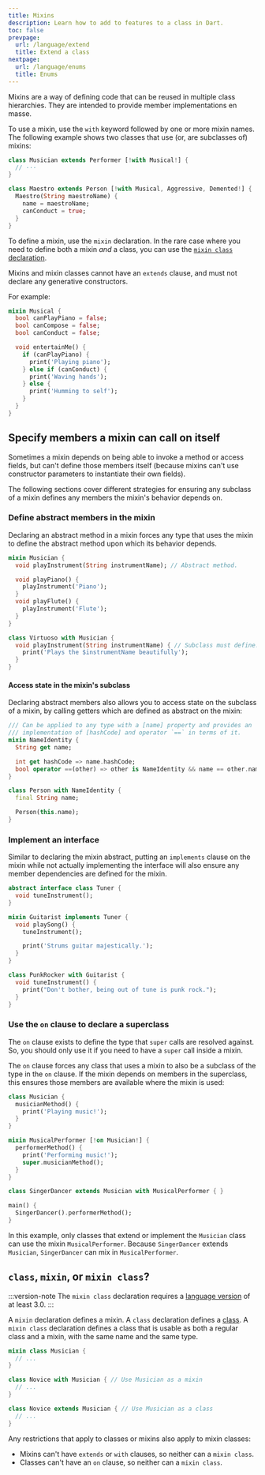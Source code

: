 ```yaml
---
title: Mixins
description: Learn how to add to features to a class in Dart.
toc: false
prevpage:
  url: /language/extend
  title: Extend a class
nextpage:
  url: /language/enums
  title: Enums
---
```


<?code-excerpt replace="/ *\/\/\s+ignore_for_file:[^\n]+\n//g; /(^|\n) *\/\/\s+ignore:[^\n]+\n/$1/g; /(\n[^\n]+) *\/\/\s+ignore:[^\n]+\n/$1\n/g; / *\/\/\s+ignore:[^\n]+//g; /([A-Z]\w*)\d\b/$1/g"?>

Mixins are a way of defining code that can be reused in multiple class hierarchies.
They are intended to provide member implementations en masse. 

To use a mixin, use the `with` keyword followed by one or more mixin
names. The following example shows two classes that use (or, are subclasses of)
mixins:

<?code-excerpt "misc/lib/language_tour/classes/orchestra.dart (musician-and-maestro)" replace="/(with.*) \{/[!$1!] {/g"?>
```dart
class Musician extends Performer [!with Musical!] {
  // ···
}

class Maestro extends Person [!with Musical, Aggressive, Demented!] {
  Maestro(String maestroName) {
    name = maestroName;
    canConduct = true;
  }
}
```

To define a mixin, use the `mixin` declaration. 
In the rare case where you need to define both a mixin _and_ a class, you can use
the [`mixin class` declaration](#class-mixin-or-mixin-class).

Mixins and mixin classes cannot have an `extends` clause,
and must not declare any generative constructors.

For example:

<?code-excerpt "misc/lib/language_tour/classes/orchestra.dart (musical)"?>
```dart
mixin Musical {
  bool canPlayPiano = false;
  bool canCompose = false;
  bool canConduct = false;

  void entertainMe() {
    if (canPlayPiano) {
      print('Playing piano');
    } else if (canConduct) {
      print('Waving hands');
    } else {
      print('Humming to self');
    }
  }
}
```

## Specify members a mixin can call on itself

Sometimes a mixin depends on being able to invoke a method or access fields,
but can't define those members itself (because mixins can't use constructor
parameters to instantiate their own fields).

The following sections cover different strategies for ensuring any subclass
of a mixin defines any members the mixin's behavior depends on. 

### Define abstract members in the mixin

Declaring an abstract method in a mixin forces any type that uses
the mixin to define the abstract method upon which its behavior depends. 

```dart
mixin Musician {
  void playInstrument(String instrumentName); // Abstract method.

  void playPiano() {
    playInstrument('Piano');
  }
  void playFlute() {
    playInstrument('Flute');
  }
}

class Virtuoso with Musician { 
  void playInstrument(String instrumentName) { // Subclass must define.
    print('Plays the $instrumentName beautifully');
  }  
} 
```

#### Access state in the mixin's subclass

Declaring abstract members also allows you to access state on the subclass
of a mixin, by calling getters which are defined as abstract on the mixin:

```dart
/// Can be applied to any type with a [name] property and provides an
/// implementation of [hashCode] and operator `==` in terms of it.
mixin NameIdentity {
  String get name;

  int get hashCode => name.hashCode;
  bool operator ==(other) => other is NameIdentity && name == other.name;
}

class Person with NameIdentity {
  final String name;

  Person(this.name);
}
```

### Implement an interface

Similar to declaring the mixin abstract, putting an `implements` clause on the
mixin while not actually implementing the interface will also ensure any member
dependencies are defined for the mixin.

```dart
abstract interface class Tuner {
  void tuneInstrument();
}

mixin Guitarist implements Tuner {
  void playSong() {
    tuneInstrument();

    print('Strums guitar majestically.');
  }
}

class PunkRocker with Guitarist {
  void tuneInstrument() {
    print("Don't bother, being out of tune is punk rock.");
  }
}
```

### Use the `on` clause to declare a superclass

The `on` clause exists to define the type that `super` calls are resolved against.
So, you should only use it if you need to have a `super` call inside a mixin. 

The `on` clause forces any class that uses a mixin to also be a subclass
of the type in the `on` clause.
If the mixin depends on members in the superclass,
this ensures those members are available where the mixin is used:

```dart
class Musician {
  musicianMethod() {
    print('Playing music!');
  }
}

mixin MusicalPerformer [!on Musician!] {
  performerMethod() {
    print('Performing music!');
    super.musicianMethod();
  }
}

class SingerDancer extends Musician with MusicalPerformer { }

main() {
  SingerDancer().performerMethod();
}
```

In this example, only classes that extend or implement the `Musician` class
can use the mixin `MusicalPerformer`. Because `SingerDancer` extends `Musician`,
`SingerDancer` can mix in `MusicalPerformer`.

## `class`, `mixin`, or `mixin class`?

:::version-note
The `mixin class` declaration requires a [language version][] of at least 3.0.
:::

A `mixin` declaration defines a mixin. A `class` declaration defines a [class][].
A `mixin class` declaration defines a class that is usable as both a regular class
and a mixin, with the same name and the same type.

```dart
mixin class Musician {
  // ...
}

class Novice with Musician { // Use Musician as a mixin
  // ...
}

class Novice extends Musician { // Use Musician as a class
  // ...
}
```

Any restrictions that apply to classes or mixins also apply to mixin classes:

- Mixins can't have `extends` or `with` clauses, so neither can a `mixin class`.
- Classes can't have an `on` clause, so neither can a `mixin class`.

[language version]: /guides/language/evolution#language-versioning
[class]: /language/classes
[class modifiers]: /language/class-modifiers
